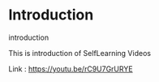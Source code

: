 # Introduction
introduction

This is introduction of SelfLearning Videos 

Link : https://youtu.be/rC9U7GrURYE 
